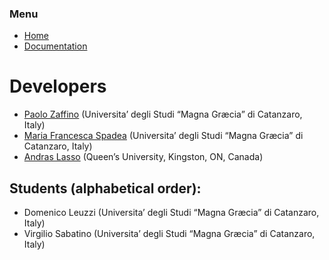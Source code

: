 ### Menu

* [Home](https://pzaffino.github.io/SlicerArduinoController/index)
* [Documentation](https://pzaffino.github.io/SlicerArduinoController/documentation)

# Developers

* [Paolo Zaffino](http://dmsc.unicz.it/personale/docente/paolozaffino) (Universita’ degli Studi “Magna Græcia” di Catanzaro, Italy)
* [Maria Francesca Spadea](http://dmsc.unicz.it/personale/docente/mariafrancescaspadea) (Universita’ degli Studi “Magna Græcia” di Catanzaro, Italy)
* [Andras Lasso](http://perk.cs.queensu.ca/users/lasso) (Queen’s University, Kingston, ON, Canada)

## Students (alphabetical order):

* Domenico Leuzzi (Universita’ degli Studi “Magna Græcia” di Catanzaro, Italy)
* Virgilio Sabatino (Universita’ degli Studi “Magna Græcia” di Catanzaro, Italy)
